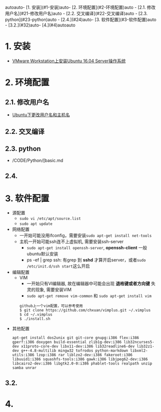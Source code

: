 <!-- TOC -->autoauto- [1. 安装](#1-安装)auto- [2. 环境配置](#2-环境配置)auto    - [2.1. 修改用户名](#21-修改用户名)auto    - [2.2. 交叉编译](#22-交叉编译)auto    - [2.3. python](#23-python)auto    - [2.4.](#24)auto- [3. 软件配置](#3-软件配置)auto    - [3.2.](#32)auto- [4.](#4)autoauto<!-- /TOC -->

# 1. 安装
- [VMware Workstation上安装Ubuntu 16.04 Server操作系统](https://blog.csdn.net/gongxifacai_believe/article/details/52454814)

# 2. 环境配置
## 2.1. 修改用户名
- [Ubuntu下更改用户名和主机名](https://www.cnblogs.com/zeusmyth/p/6231350.html)

## 2.2. 交叉编译
## 2.3. python
- /CODE/Python/[basic.md
## 2.4.  

# 3. 软件配置
- 源配置
  - `sudo vi /etc/apt/source.list`
  - `sudo apt update`
- 网络配置
  - 一开始可能没用ifconfig，需要安装`sudo apt-get install net-tools`
  - 主机一开始可能ssh连不上虚拟机, 需要安装ssh-server
    - `sudo apt-get install openssh-server`, **openssh-client** 一般ubuntu默认安装
    - ps -ef | grep ssh: 有grep 到 **sshd** 才算开启server，或者`sudo /etc/init.d/ssh start`这么开启
- 编辑配置
  - VIM
    - 一开始只有VI编辑器, 故在编辑器中可能会出现 **退格键或者方向键** 失灵的现象, 需要安装VIM
    - `sudo apt-get remove vim-common` 和 `sudo apt-get install vim`
    ```
    github上一个vim配置，可以参考使用
    $ git clone https://github.com/chxuan/vimplus.git ~/.vimplus
    $ cd ~/.vimplus
    $ ./install.sh
    ```
- 其他配置
    ```
    apt-get install dos2unix git git-core gnupg:i386 flex:i386 gperf:i386 doxygen build-essential zlib1g-dev:i386 lib32ncurses5-dev x11proto-core-dev libx11-dev:i386 lib32readline6-dev lib32z1-dev g++-4.8-multilib mingw32 tofrodos python-markdown libxml2-utils:i386 lzop:i386 rar liblzo2-dev:i386 fakeroot:i386 libuuid1:i386 squashfs-tools:i386 gawk:i386 libjpeg62-dev:i386 libcairo2-dev:i386 libgtk2.0-0:i386 phablet-tools realpath unzip samba unrar
    ```
## 3.2.  

# 4.  